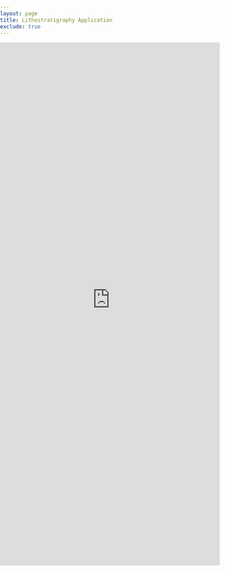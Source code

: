 ```yaml
---
layout: page
title: Lithostratigraphy Application
exclude: true
---
```

<style>
  html,
  body {
    height: 100%;
    margin: 0;
    padding: 0;
  }

  iframe {
    width: 100%;
    height: 1200px; /* set a fixed height */

    border: none;
  }
</style>
<html>
<body>

<iframe src="https://advikara-lithographicfacies-app-qvt1bm.streamlit.app?embedded=true">
  <p>Your browser does not support iframes.</p>
</iframe>

</body>
</html>